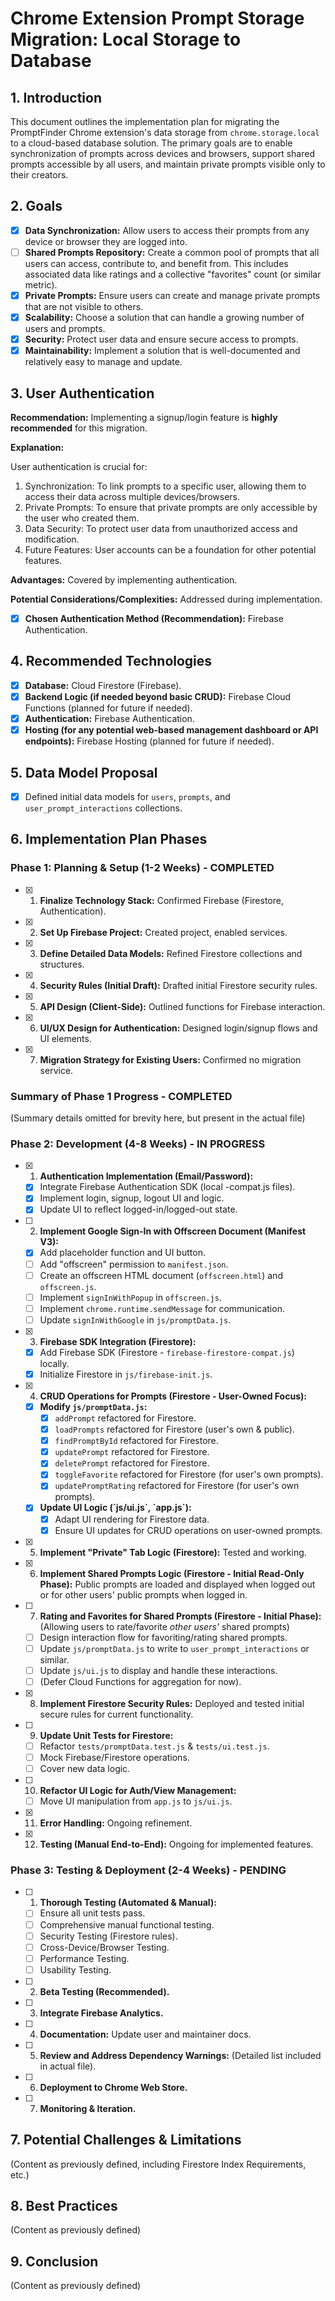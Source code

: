 # Chrome Extension Prompt Storage Migration: Local Storage to Database

## 1. Introduction

This document outlines the implementation plan for migrating the PromptFinder Chrome extension's data storage from `chrome.storage.local` to a cloud-based database solution. The primary goals are to enable synchronization of prompts across devices and browsers, support shared prompts accessible by all users, and maintain private prompts visible only to their creators.

## 2. Goals

- [x] **Data Synchronization:** Allow users to access their prompts from any device or browser they are logged into.
- [ ] **Shared Prompts Repository:** Create a common pool of prompts that all users can access, contribute to, and benefit from. This includes associated data like ratings and a collective "favorites" count (or similar metric).
- [x] **Private Prompts:** Ensure users can create and manage private prompts that are not visible to others.
- [x] **Scalability:** Choose a solution that can handle a growing number of users and prompts.
- [x] **Security:** Protect user data and ensure secure access to prompts.
- [x] **Maintainability:** Implement a solution that is well-documented and relatively easy to manage and update.

## 3. User Authentication

**Recommendation:** Implementing a signup/login feature is **highly recommended** for this migration.

**Explanation:**

User authentication is crucial for:

1.  Synchronization: To link prompts to a specific user, allowing them to access their data across multiple devices/browsers.
2.  Private Prompts: To ensure that private prompts are only accessible by the user who created them.
3.  Data Security: To protect user data from unauthorized access and modification.
4.  Future Features: User accounts can be a foundation for other potential features.

**Advantages:** Covered by implementing authentication.

**Potential Considerations/Complexities:** Addressed during implementation.

- [x] **Chosen Authentication Method (Recommendation):** Firebase Authentication.

## 4. Recommended Technologies

- [x] **Database:** Cloud Firestore (Firebase).
- [x] **Backend Logic (if needed beyond basic CRUD):** Firebase Cloud Functions (planned for future if needed).
- [x] **Authentication:** Firebase Authentication.
- [x] **Hosting (for any potential web-based management dashboard or API endpoints):** Firebase Hosting (planned for future if needed).

## 5. Data Model Proposal

- [x] Defined initial data models for `users`, `prompts`, and `user_prompt_interactions` collections.

## 6. Implementation Plan Phases

### Phase 1: Planning & Setup (1-2 Weeks) - COMPLETED

- [x] 1.  **Finalize Technology Stack:** Confirmed Firebase (Firestore, Authentication).
- [x] 2.  **Set Up Firebase Project:** Created project, enabled services.
- [x] 3.  **Define Detailed Data Models:** Refined Firestore collections and structures.
- [x] 4.  **Security Rules (Initial Draft):** Drafted initial Firestore security rules.
- [x] 5.  **API Design (Client-Side):** Outlined functions for Firebase interaction.
- [x] 6.  **UI/UX Design for Authentication:** Designed login/signup flows and UI elements.
- [x] 7.  **Migration Strategy for Existing Users:** Confirmed no migration service.

### Summary of Phase 1 Progress - COMPLETED

(Summary details omitted for brevity here, but present in the actual file)

### Phase 2: Development (4-8 Weeks) - IN PROGRESS

- [x] 1.  **Authentication Implementation (Email/Password):**
    - [x] Integrate Firebase Authentication SDK (local -compat.js files).
    - [x] Implement login, signup, logout UI and logic.
    - [x] Update UI to reflect logged-in/logged-out state.
- [ ] 2.  **Implement Google Sign-In with Offscreen Document (Manifest V3):**
    - [x] Add placeholder function and UI button.
    - [ ] Add "offscreen" permission to `manifest.json`.
    - [ ] Create an offscreen HTML document (`offscreen.html`) and `offscreen.js`.
    - [ ] Implement `signInWithPopup` in `offscreen.js`.
    - [ ] Implement `chrome.runtime.sendMessage` for communication.
    - [ ] Update `signInWithGoogle` in `js/promptData.js`.
- [x] 3.  **Firebase SDK Integration (Firestore):**
    - [x] Add Firebase SDK (Firestore - `firebase-firestore-compat.js`) locally.
    - [x] Initialize Firestore in `js/firebase-init.js`.
- [x] 4.  **CRUD Operations for Prompts (Firestore - User-Owned Focus):**
    - [x] **Modify `js/promptData.js`:**
        - [x] `addPrompt` refactored for Firestore.
        - [x] `loadPrompts` refactored for Firestore (user's own & public).
        - [x] `findPromptById` refactored for Firestore.
        - [x] `updatePrompt` refactored for Firestore.
        - [x] `deletePrompt` refactored for Firestore.
        - [x] `toggleFavorite` refactored for Firestore (for user's own prompts).
        - [x] `updatePromptRating` refactored for Firestore (for user's own prompts).
    - [x] **Update UI Logic (\`js/ui.js\`, \`app.js\`):**
        - [x] Adapt UI rendering for Firestore data.
        - [x] Ensure UI updates for CRUD operations on user-owned prompts.
- [x] 5.  **Implement "Private" Tab Logic (Firestore):** Tested and working.
- [x] 6.  **Implement Shared Prompts Logic (Firestore - Initial Read-Only Phase):** Public prompts are loaded and displayed when logged out or for other users' public prompts when logged in.
- [ ] 7.  **Rating and Favorites for Shared Prompts (Firestore - Initial Phase):** (Allowing users to rate/favorite *other users'* shared prompts)
    - [ ] Design interaction flow for favoriting/rating shared prompts.
    - [ ] Update `js/promptData.js` to write to `user_prompt_interactions` or similar.
    - [ ] Update `js/ui.js` to display and handle these interactions.
    - [ ] (Defer Cloud Functions for aggregation for now).
- [x] 8.  **Implement Firestore Security Rules:** Deployed and tested initial secure rules for current functionality.
- [ ] 9.  **Update Unit Tests for Firestore:**
    - [ ] Refactor `tests/promptData.test.js` & `tests/ui.test.js`.
    - [ ] Mock Firebase/Firestore operations.
    - [ ] Cover new data logic.
- [ ] 10. **Refactor UI Logic for Auth/View Management:**
    - [ ] Move UI manipulation from `app.js` to `js/ui.js`.
- [x] 11. **Error Handling:** Ongoing refinement.
- [x] 12. **Testing (Manual End-to-End):** Ongoing for implemented features.

### Phase 3: Testing & Deployment (2-4 Weeks) - PENDING

- [ ] 1.  **Thorough Testing (Automated & Manual):**
    - [ ] Ensure all unit tests pass.
    - [ ] Comprehensive manual functional testing.
    - [ ] Security Testing (Firestore rules).
    - [ ] Cross-Device/Browser Testing.
    - [ ] Performance Testing.
    - [ ] Usability Testing.
- [ ] 2.  **Beta Testing (Recommended).**
- [ ] 3.  **Integrate Firebase Analytics.**
- [ ] 4.  **Documentation:** Update user and maintainer docs.
- [ ] 5.  **Review and Address Dependency Warnings:** (Detailed list included in actual file).
- [ ] 6.  **Deployment to Chrome Web Store.**
- [ ] 7.  **Monitoring & Iteration.**

## 7. Potential Challenges & Limitations

(Content as previously defined, including Firestore Index Requirements, etc.)

## 8. Best Practices

(Content as previously defined)

## 9. Conclusion

(Content as previously defined)
